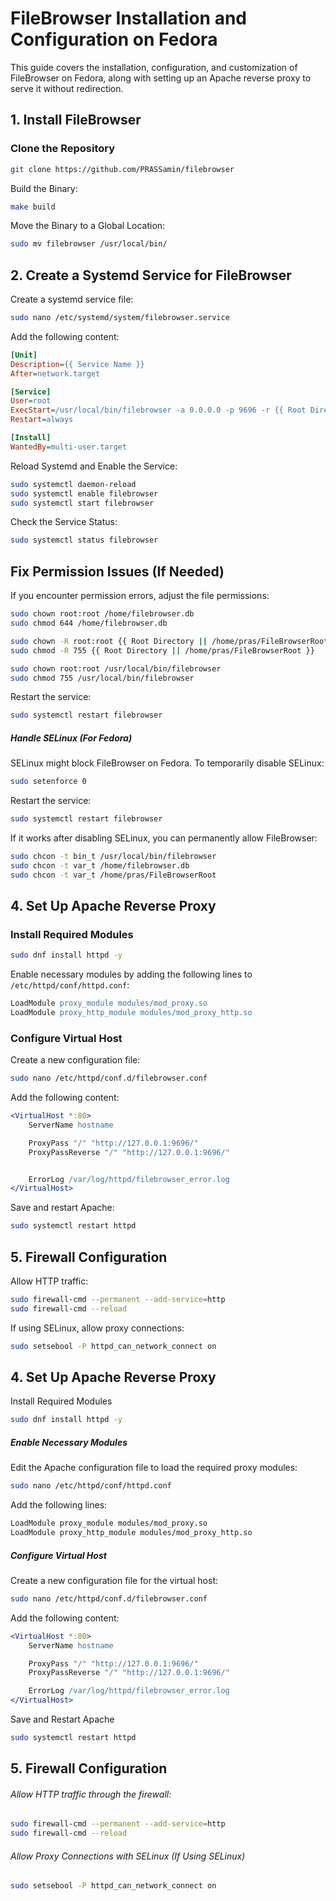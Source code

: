 # FileBrowser Installation and Configuration on Fedora

This guide covers the installation, configuration, and customization of FileBrowser on Fedora, along with setting up an Apache reverse proxy to serve it without redirection.

## 1. Install FileBrowser

### Clone the Repository

```bash
git clone https://github.com/PRASSamin/filebrowser
```

Build the Binary:

```sh
make build
```

Move the Binary to a Global Location:

```sh
sudo mv filebrowser /usr/local/bin/
```

## 2. Create a Systemd Service for FileBrowser

Create a systemd service file:

```sh
sudo nano /etc/systemd/system/filebrowser.service
```

Add the following content:

```ini
[Unit]
Description={{ Service Name }}
After=network.target

[Service]
User=root
ExecStart=/usr/local/bin/filebrowser -a 0.0.0.0 -p 9696 -r {{ Root Directory || /home/pras/FileBrowserRoot }} -d {{ Database Location || /home/filebrowser.db }}
Restart=always

[Install]
WantedBy=multi-user.target
```

Reload Systemd and Enable the Service:

```sh
sudo systemctl daemon-reload
sudo systemctl enable filebrowser
sudo systemctl start filebrowser
```

Check the Service Status:

```sh
sudo systemctl status filebrowser
```

## Fix Permission Issues (If Needed)

If you encounter permission errors, adjust the file permissions:

```sh
sudo chown root:root /home/filebrowser.db
sudo chmod 644 /home/filebrowser.db

sudo chown -R root:root {{ Root Directory || /home/pras/FileBrowserRoot }}
sudo chmod -R 755 {{ Root Directory || /home/pras/FileBrowserRoot }}

sudo chown root:root /usr/local/bin/filebrowser
sudo chmod 755 /usr/local/bin/filebrowser
```

Restart the service:

```sh
sudo systemctl restart filebrowser
```

##### Handle SELinux (For Fedora)

SELinux might block FileBrowser on Fedora. To temporarily disable SELinux:

```sh
sudo setenforce 0
```

Restart the service:

```sh
sudo systemctl restart filebrowser
```

If it works after disabling SELinux, you can permanently allow FileBrowser:

```sh
sudo chcon -t bin_t /usr/local/bin/filebrowser
sudo chcon -t var_t /home/filebrowser.db
sudo chcon -t var_t /home/pras/FileBrowserRoot
```

## 4. Set Up Apache Reverse Proxy

### Install Required Modules

```sh
sudo dnf install httpd -y
```

Enable necessary modules by adding the following lines to `/etc/httpd/conf/httpd.conf`:

```apache
LoadModule proxy_module modules/mod_proxy.so
LoadModule proxy_http_module modules/mod_proxy_http.so
```

### Configure Virtual Host

Create a new configuration file:

```sh
sudo nano /etc/httpd/conf.d/filebrowser.conf
```

Add the following content:

```apache
<VirtualHost *:80>
    ServerName hostname

    ProxyPass "/" "http://127.0.0.1:9696/"
    ProxyPassReverse "/" "http://127.0.0.1:9696/"


    ErrorLog /var/log/httpd/filebrowser_error.log
</VirtualHost>
```

Save and restart Apache:

```sh
sudo systemctl restart httpd
```

## 5. Firewall Configuration

Allow HTTP traffic:

```sh
sudo firewall-cmd --permanent --add-service=http
sudo firewall-cmd --reload
```

If using SELinux, allow proxy connections:

```sh
sudo setsebool -P httpd_can_network_connect on
```

## 4. Set Up Apache Reverse Proxy

Install Required Modules

```sh
sudo dnf install httpd -y
```

##### Enable Necessary Modules

Edit the Apache configuration file to load the required proxy modules:

```sh
sudo nano /etc/httpd/conf/httpd.conf
```

Add the following lines:

```sh
LoadModule proxy_module modules/mod_proxy.so
LoadModule proxy_http_module modules/mod_proxy_http.so
```

##### Configure Virtual Host

Create a new configuration file for the virtual host:

```sh
sudo nano /etc/httpd/conf.d/filebrowser.conf
```

Add the following content:

```apache
<VirtualHost *:80>
    ServerName hostname

    ProxyPass "/" "http://127.0.0.1:9696/"
    ProxyPassReverse "/" "http://127.0.0.1:9696/"

    ErrorLog /var/log/httpd/filebrowser_error.log
</VirtualHost>
```

Save and Restart Apache

```sh
sudo systemctl restart httpd
```

## 5. Firewall Configuration

###### Allow HTTP traffic through the firewall:

```sh
sudo firewall-cmd --permanent --add-service=http
sudo firewall-cmd --reload
```

###### Allow Proxy Connections with SELinux (If Using SELinux)

```sh
sudo setsebool -P httpd_can_network_connect on
```
